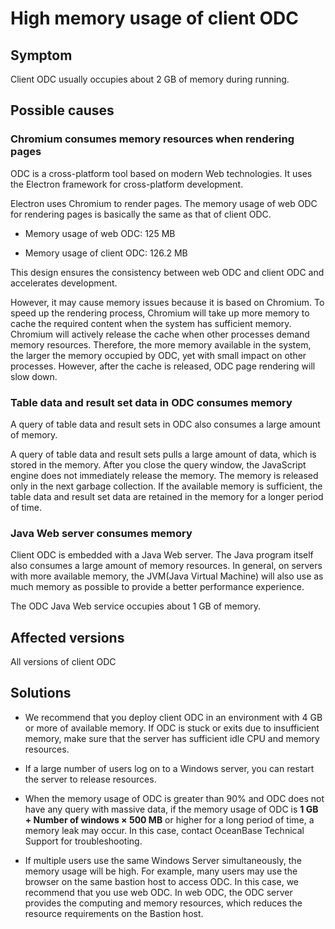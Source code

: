 High memory usage of client ODC
===============================

Symptom
-------------

Client ODC usually occupies about 2 GB of memory during running.

Possible causes
-------------

### **Chromium** consumes memory resources when rendering pages

ODC is a cross-platform tool based on modern Web technologies. It uses the Electron framework for cross-platform development.

Electron uses Chromium to render pages. The memory usage of web ODC for rendering pages is basically the same as that of client ODC.

* Memory usage of web ODC: 125 MB

* Memory usage of client ODC: 126.2 MB

This design ensures the consistency between web ODC and client ODC and accelerates development.

However, it may cause memory issues because it is based on Chromium. To speed up the rendering process, Chromium will take up more memory to cache the required content when the system has sufficient memory. Chromium will actively release the cache when other processes demand memory resources. Therefore, the more memory available in the system, the larger the memory occupied by ODC, yet with small impact on other processes. However, after the cache is released, ODC page rendering will slow down.

### **Table data and result set data** in **ODC** consumes memory

A query of table data and result sets in ODC also consumes a large amount of memory.

A query of table data and result sets pulls a large amount of data, which is stored in the memory. After you close the query window, the JavaScript engine does not immediately release the memory. The memory is released only in the next garbage collection. If the available memory is sufficient, the table data and result set data are retained in the memory for a longer period of time.

### Java Web server consumes memory

Client ODC is embedded with a Java Web server. The Java program itself also consumes a large amount of memory resources. In general, on servers with more available memory, the JVM(Java Virtual Machine) will also use as much memory as possible to provide a better performance experience.

The ODC Java Web service occupies about 1 GB of memory.

Affected versions
--------------

All versions of client ODC

Solutions
-------------

* We recommend that you deploy client ODC in an environment with 4 GB or more of available memory. If ODC is stuck or exits due to insufficient memory, make sure that the server has sufficient idle CPU and memory resources.

* If a large number of users log on to a Windows server, you can restart the server to release resources.

* When the memory usage of ODC is greater than 90% and ODC does not have any query with massive data, if the memory usage of ODC is **1 GB + Number of windows × 500 MB** or higher for a long period of time, a memory leak may occur. In this case, contact OceanBase Technical Support for troubleshooting.

* If multiple users use the same Windows Server simultaneously, the memory usage will be high. For example, many users may use the browser on the same bastion host to access ODC. In this case, we recommend that you use web ODC. In web ODC, the ODC server provides the computing and memory resources, which reduces the resource requirements on the Bastion host.

